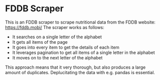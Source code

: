 # FDDB Scraper
This is an FDDB scraper to scrape nutritional data from the FDDB website: https://fddb.mobi/ 
The scraper works as follows:
- It searches on a single letter of the alphabet
- It gets all items of the page
- It goes into every item to get the details of each item
- It leverages pagination to get all items of a single letter in the alphabet
- It moves on to the next letter of the alphabet

This approach means that it very thorough, but also produces a large amount of duplicates. Deplucitating the data with e.g. pandas is essential.
